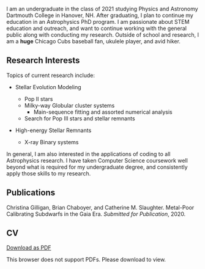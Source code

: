 I am an undergraduate in the class of 2021 studying Physics and Astronomy Dartmouth College in Hanover, NH. After graduating, I plan to continue my education in an Astrophysics PhD program. I am passionate about STEM education and outreach, and want to continue working with the general public along with conducting my research. Outside of school and research, I am a **huge** Chicago Cubs baseball fan, ukulele player, and avid hiker.


## Research Interests

Topics of current research include:

* Stellar Evolution Modeling
    * Pop II stars
    * Milky-way Globular cluster systems
        * Main-sequence fitting and assorted numerical analysis
    * Search for Pop III stars and stellar remnants
    
* High-energy Stellar Remnants
    * X-ray Binary systems
    
In general, I am also interested in the applications of coding to all Astrophysics research. I have taken Computer Science coursework well beyond what is required for my undergraduate degree, and consistently apply those skills to my research.

## Publications

Christina Gilligan, Brian Chaboyer, and Catherine M. Slaughter. Metal-Poor Calibrating Subdwarfs in the Gaia Era. *Submitted for Publication*, 2020.

## CV

[Download as PDF](https://github.com/catieslaughts/catieslaughts.github.io/raw/master/WebsiteCV.pdf)
<object data="websitecvpg1" type="application/jpg" width="100%" height="700px">
    <embed>
        <p>This browser does not support PDFs. Please download to view.</p>
    <embed/>
</object>



<!--For more details see [GitHub Flavored Markdown](https://guides.github.com/features/mastering-markdown/).-->
